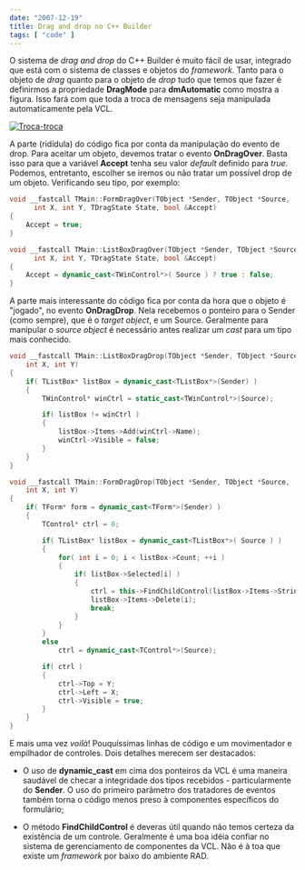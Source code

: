 ```yaml
---
date: "2007-12-19"
title: Drag and drop no C++ Builder
tags: [ "code" ]
---
```

O sistema de _drag and drop_ do C++ Builder é muito fácil de usar, integrado que está com o sistema de classes e objetos do _framework_. Tanto para o objeto de _drag_ quanto para o objeto de _drop_ tudo que temos que fazer é definirmos a propriedade **DragMode** para **dmAutomatic** como mostra a figura. Isso fará com que toda a troca de mensagens seja manipulada automaticamente pela VCL.

[![Troca-troca](/images/lJTNRc9.gif)](/images/trocatroca.gif)

A parte (ridídula) do código fica por conta da manipulação do evento de drop. Para aceitar um objeto, devemos tratar o evento **OnDragOver**. Basta isso para que a variável **Accept** tenha seu valor _default_ definido para _true_. Podemos, entretanto, escolher se iremos ou não tratar um possível drop de um objeto. Verificando seu tipo, por exemplo:

```cpp
void __fastcall TMain::FormDragOver(TObject *Sender, TObject *Source,
      int X, int Y, TDragState State, bool &Accept)
{
	Accept = true;
}

void __fastcall TMain::ListBoxDragOver(TObject *Sender, TObject *Source,
      int X, int Y, TDragState State, bool &Accept)
{
	Accept = dynamic_cast<TWinControl*>( Source ) ? true : false;
} 

```

A parte mais interessante do código fica por conta da hora que o objeto é "jogado", no evento **OnDragDrop**. Nela recebemos o ponteiro para o Sender (como sempre), que é o _target object_, e um Source. Geralmente para manipular o _source object_ é necessário antes realizar um _cast_ para um tipo mais conhecido.

```cpp
void __fastcall TMain::ListBoxDragDrop(TObject *Sender, TObject *Source, 
	int X, int Y)
{
	if( TListBox* listBox = dynamic_cast<TListBox*>(Sender) )
	{
		TWinControl* winCtrl = static_cast<TWinControl*>(Source);

		if( listBox != winCtrl )
		{
			listBox->Items->Add(winCtrl->Name);
			winCtrl->Visible = false;
		}
	}
}

void __fastcall TMain::FormDragDrop(TObject *Sender, TObject *Source,
	int X, int Y)
{
	if( TForm* form = dynamic_cast<TForm*>(Sender) )
	{
		TControl* ctrl = 0;

		if( TListBox* listBox = dynamic_cast<TListBox*>( Source ) )
		{
			for( int i = 0; i < listBox->Count; ++i )
			{
				if( listBox->Selected[i] )
				{
					ctrl = this->FindChildControl(listBox->Items->Strings[i]);
					listBox->Items->Delete(i);
					break;
				}
			}
		}
		else
			ctrl = dynamic_cast<TControl*>(Source);

		if( ctrl )
		{
			ctrl->Top = Y;
			ctrl->Left = X;
			ctrl->Visible = true;
		}
	}
} 

```

E mais uma vez _voilà_! Pouquíssimas linhas de código e um movimentador e empilhador de controles. Dois detalhes merecem ser destacados:

    
  * O uso de **dynamic_cast** em cima dos ponteiros da VCL é uma maneira saudável de checar a integridade dos tipos recebidos - particularmente do **Sender**. O uso do primeiro parâmetro dos tratadores de eventos também torna o código menos preso à componentes específicos do formulário;

    
  * O método **FindChildControl** é deveras útil quando não temos certeza da existência de um controle. Geralmente é uma boa idéia confiar no sistema de gerenciamento de componentes da VCL. Não é à toa que existe um _framework_ por baixo do ambiente RAD.

